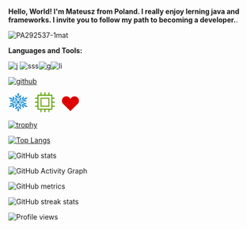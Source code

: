 
**<tekst>** **Hello, World! I'm Mateusz from Poland. I really enjoy lerning java and frameworks.
I invite you to follow my path to becoming a developer.**.

![PA292537-1mat](https://user-images.githubusercontent.com/114407960/199794545-5590f323-9cfe-43e3-a922-bb3f3dfa7e84.jpg)
  
**<tekst>** **Languages and Tools:**
  
![j](https://user-images.githubusercontent.com/114407960/199925386-db09e8eb-cde8-4dd7-b849-12a15831e75d.png)  ![sss](https://user-images.githubusercontent.com/114407960/199927060-0a92607b-904a-4b9f-b492-a956dca090c7.png)![g](https://user-images.githubusercontent.com/114407960/199927754-d570dc0b-cb25-45ac-9db8-1a9ae8bc258e.png)![li](https://user-images.githubusercontent.com/114407960/199937477-b7d94162-77b6-493c-b8eb-31b8df556f84.png)






[<img src='https://cdn.jsdelivr.net/npm/simple-icons@3.0.1/icons/github.svg' alt='github' height='40'>](https://github.com/Mateuszsdeveloper)  

<a href='https://archiveprogram.github.com/'><img src='https://raw.githubusercontent.com/acervenky/animated-github-badges/master/assets/acbadge.gif' width='40' height='40'></a> <a href='https://docs.github.com/en/developers'><img src='https://raw.githubusercontent.com/acervenky/animated-github-badges/master/assets/devbadge.gif' width='40' height='40'></a> <a href='https://docs.github.com/en/github/supporting-the-open-source-community-with-github-sponsors'><img src='https://raw.githubusercontent.com/acervenky/animated-github-badges/master/assets/sponsorbadge.gif' width='35' height='35'></a> 

[![trophy](https://github-profile-trophy.vercel.app/?username=Mateuszsdeveloper)](https://github.com/ryo-ma/github-profile-trophy)

[![Top Langs](https://github-readme-stats.vercel.app/api/top-langs/?username=Mateuszsdeveloper)](https://github.com/anuraghazra/github-readme-stats)

![GitHub stats](https://github-readme-stats.vercel.app/api?username=Mateuszsdeveloper&show_icons=true&count_private=true)  

![GitHub Activity Graph](https://activity-graph.herokuapp.com/graph?username=Mateuszsdeveloper)  

![GitHub metrics](https://metrics.lecoq.io/Mateuszsdeveloper)  

![GitHub streak stats](https://github-readme-streak-stats.herokuapp.com/?user=Mateuszsdeveloper)  

![Profile views](https://gpvc.arturio.dev/Mateuszsdeveloper)  

